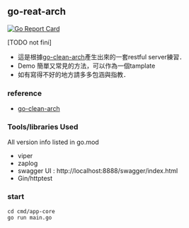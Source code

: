 
## go-reat-arch
[![Go Report Card](https://goreportcard.com/badge/github.com/minilabmemo/go-rest-arch)](https://goreportcard.com/report/github.com/minilabmemo/go-rest-arch)


[TODO not fini]
- 這是根據[go-clean-arch](https://github.com/bxcodec/go-clean-arch)產生出來的一套restful server練習．
- Demo 簡單又常見的方法，可以作為一個tamplate
- 如有寫得不好的地方請多多包涵與指教．

### reference
- [go-clean-arch](https://github.com/bxcodec/go-clean-arch)


### Tools/libraries Used
All version info listed in go.mod
- viper
- zaplog
- swagger UI : http://localhost:8888/swagger/index.html
- Gin/httptest


### start
```
cd cmd/app-core
go run main.go

```